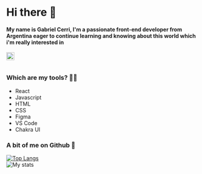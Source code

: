 # Hi there 👋

#### My name is Gabriel Cerri, I'm a passionate front-end developer from Argentina eager to continue learning and knowing about this world which i'm really interested in


<a href="https://twitter.com/GabiCerri6">
  <img align="left" alt="Gabriel Cerri  | Twitter" width="21px" src="https://raw.githubusercontent.com/anuraghazra/anuraghazra/master/assets/twitter.svg" />
</a>


<br />
<br />


### Which are my tools? :wrench::wrench:

* React 
* Javascript
* HTML
* CSS
* Figma
* VS Code
* Chakra UI



### A bit of me on Github :eyes:

[![Top Langs](https://github-readme-stats.vercel.app/api/top-langs/?username=gabrielcerri&show_icons=true&theme=dark)](https://github.com/gabrielcerri)
<br />
![My stats](https://github-readme-stats.vercel.app/api?username=gabrielcerri&show_icons=true&theme=dark)

<!---
gabrielcerri/gabrielcerri is a ✨ special ✨ repository because its `README.md` (this file) appears on your GitHub profile.
You can click the Preview link to take a look at your changes.
--->
